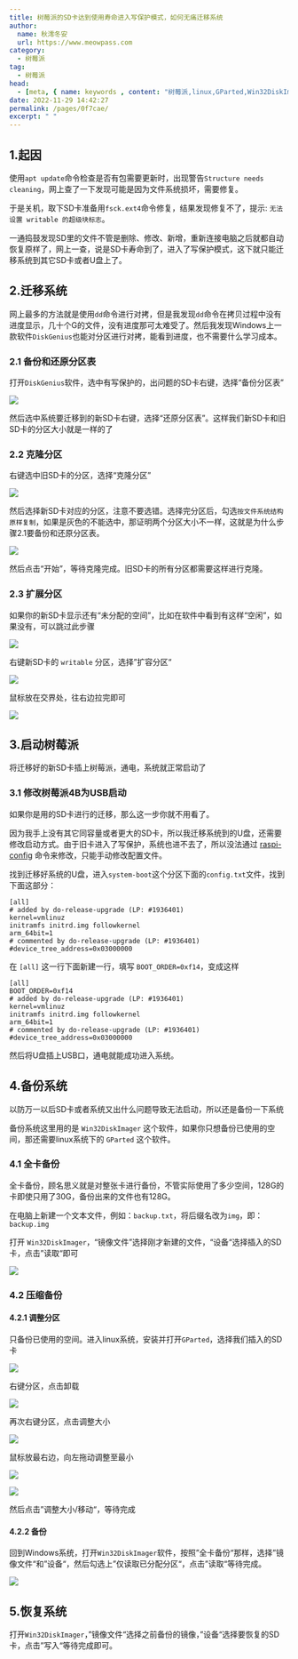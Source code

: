 ```yaml
---
title: 树莓派的SD卡达到使用寿命进入写保护模式，如何无痛迁移系统
author:
  name: 秋澪冬安
  url: https://www.meowpass.com
category: 
  - 树莓派
tag: 
  - 树莓派
head:
  - [meta, { name: keywords , content: "树莓派,linux,GParted,Win32DiskImager,DiskGenius" }]
date: 2022-11-29 14:42:27
permalink: /pages/0f7cae/
excerpt: " "
---
```




## 1.起因

使用`apt update`命令检查是否有包需要更新时，出现警告`Structure needs cleaning`，网上查了一下发现可能是因为文件系统损坏，需要修复。

于是关机，取下SD卡准备用`fsck.ext4`命令修复，结果发现修复不了，提示: `无法设置 writable 的超级块标志`。

一通捣鼓发现SD里的文件不管是删除、修改、新增，重新连接电脑之后就都自动恢复原样了，网上一查，说是SD卡寿命到了，进入了写保护模式，这下就只能迁移系统到其它SD卡或者U盘上了。

## 2.迁移系统

网上最多的方法就是使用`dd`命令进行对拷，但是我发现`dd`命令在拷贝过程中没有进度显示，几十个G的文件，没有进度那可太难受了。然后我发现Windows上一款软件`DiskGenius`也能对分区进行对拷，能看到进度，也不需要什么学习成本。

### 2.1 备份和还原分区表

打开`DiskGenius`软件，选中有写保护的，出问题的SD卡右键，选择“备份分区表”

![](/assets/page-img/2022/20221129/1.webp)

然后选中系统要迁移到的新SD卡右键，选择“还原分区表”。这样我们新SD卡和旧SD卡的分区大小就是一样的了

### 2.2 克隆分区

右键选中旧SD卡的分区，选择“克隆分区”

![](/assets/page-img/2022/20221129/2.webp)

然后选择新SD卡对应的分区，注意不要选错。选择完分区后，勾选`按文件系统结构原样复制`，如果是灰色的不能选中，那证明两个分区大小不一样，这就是为什么步骤2.1要备份和还原分区表。

![](/assets/page-img/2022/20221129/3.webp)

然后点击“开始”，等待克隆完成。旧SD卡的所有分区都需要这样进行克隆。

### 2.3 扩展分区

如果你的新SD卡显示还有“未分配的空间”，比如在软件中看到有这样“空闲”，如果没有，可以跳过此步骤

![](/assets/page-img/2022/20221129/4.webp)

右键新SD卡的 `writable` 分区，选择”扩容分区“

![](/assets/page-img/2022/20221129/5.webp)

鼠标放在交界处，往右边拉完即可

![](/assets/page-img/2022/20221129/6.webp)

## 3.启动树莓派

将迁移好的新SD卡插上树莓派，通电，系统就正常启动了

### 3.1 修改树莓派4B为USB启动

如果你是用的SD卡进行的迁移，那么这一步你就不用看了。

因为我手上没有其它同容量或者更大的SD卡，所以我迁移系统到的U盘，还需要修改启动方式。由于旧卡进入了写保护，系统也进不去了，所以没法通过 [raspi-config](https://www.raspberrypi.com/documentation/computers/configuration.html#raspi-config) 命令来修改，只能手动修改配置文件。

找到迁移好系统的U盘，进入`system-boot`这个分区下面的`config.txt`文件，找到下面这部分：

```
[all]
# added by do-release-upgrade (LP: #1936401)
kernel=vmlinuz
initramfs initrd.img followkernel
arm_64bit=1
# commented by do-release-upgrade (LP: #1936401)
#device_tree_address=0x03000000
```

在 `[all]` 这一行下面新建一行，填写 `BOOT_ORDER=0xf14`，变成这样

```
[all]
BOOT_ORDER=0xf14
# added by do-release-upgrade (LP: #1936401)
kernel=vmlinuz
initramfs initrd.img followkernel
arm_64bit=1
# commented by do-release-upgrade (LP: #1936401)
#device_tree_address=0x03000000
```

然后将U盘插上USB口，通电就能成功进入系统。

## 4.备份系统

以防万一以后SD卡或者系统又出什么问题导致无法启动，所以还是备份一下系统

备份系统这里用的是 `Win32DiskImager` 这个软件，如果你只想备份已使用的空间，那还需要linux系统下的 `GParted` 这个软件。

### 4.1 全卡备份

全卡备份，顾名思义就是对整张卡进行备份，不管实际使用了多少空间，128G的卡即使只用了30G，备份出来的文件也有128G。

在电脑上新建一个文本文件，例如：`backup.txt`，将后缀名改为`img`，即：`backup.img`

打开 `Win32DiskImager`，“镜像文件”选择刚才新建的文件，“设备“选择插入的SD卡，点击”读取“即可

![](/assets/page-img/2022/20221129/7.webp)

### 4.2 压缩备份

#### 4.2.1 调整分区

只备份已使用的空间。进入linux系统，安装并打开`GParted`，选择我们插入的SD卡

![](/assets/page-img/2022/20221129/8.webp)

右键分区，点击卸载

![](/assets/page-img/2022/20221129/9.webp)

再次右键分区，点击调整大小

![](/assets/page-img/2022/20221129/10.webp)

鼠标放最右边，向左拖动调整至最小

![](/assets/page-img/2022/20221129/11.webp)

![](/assets/page-img/2022/20221129/12.webp)

然后点击”调整大小/移动“，等待完成

#### 4.2.2 备份

回到Windows系统，打开`Win32DiskImager`软件，按照”全卡备份“那样，选择”镜像文件“和”设备“，然后勾选上”仅读取已分配分区“，点击”读取“等待完成。

![](/assets/page-img/2022/20221129/13.webp)

## 5.恢复系统

打开`Win32DiskImager`，”镜像文件“选择之前备份的镜像，”设备“选择要恢复的SD卡，点击”写入“等待完成即可。